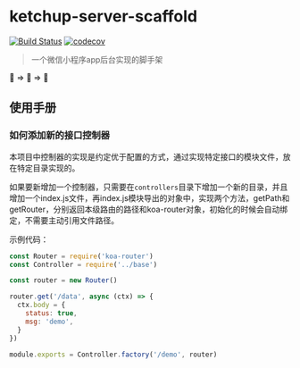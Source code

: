 # ketchup-server-scaffold
[![Build Status](https://travis-ci.org/liuwill/ketchup-server-scaffold.svg?branch=master)](https://travis-ci.org/liuwill/ketchup-server-scaffold)
[![codecov](https://codecov.io/gh/liuwill/ketchup-server-scaffold/branch/master/graph/badge.svg)](https://codecov.io/gh/liuwill/ketchup-server-scaffold)

> 一个微信小程序app后台实现的脚手架

🍅  =>  🥫  =>  🍝

## 使用手册

### 如何添加新的接口控制器

本项目中控制器的实现是约定优于配置的方式，通过实现特定接口的模块文件，放在特定目录实现的。

如果要新增加一个控制器，只需要在`controllers`目录下增加一个新的目录，并且增加一个index.js文件，再index.js模块导出的对象中，实现两个方法，getPath和getRouter，分别返回本级路由的路径和koa-router对象，初始化的时候会自动绑定，不需要主动引用文件路径。

示例代码：
```javascript
const Router = require('koa-router')
const Controller = require('../base')

const router = new Router()

router.get('/data', async (ctx) => {
  ctx.body = {
    status: true,
    msg: 'demo',
  }
})

module.exports = Controller.factory('/demo', router)
```
